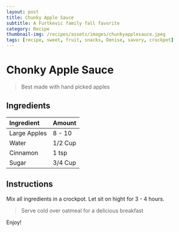 ```yaml
---
layout: post
title: Chunky Apple Sauce
subtitle: A Furtkevic family fall favorite
category: Recipe
thumbnail-img: /recipes/assets/images/chunkyapplesauce.jpeg
tags: [recipe, sweet, fruit, snacks, Denise, savory, crockpot]
---
```


# Chonky Apple Sauce

> Best made with hand picked apples

## Ingredients

| Ingredient | Amount|
| :------ |:--- |
| Large Apples | 8 - 10 |
| Water | 1/2 Cup | 
| Cinnamon | 1 tsp |
| Sugar | 3/4 Cup|

## Instructions

Mix all ingredients in a crockpot.
Let sit on hight for 3 - 4 hours. 

> Serve cold over oatmeal for a delicious breakfast

Enjoy!